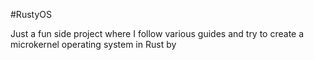 #RustyOS

Just a fun side project where I follow various guides and try to create a microkernel operating system in Rust by 
